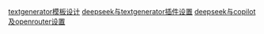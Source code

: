 [textgenerator模板设计](https://sspai.com/post/86682)
[deepseek与textgenerator插件设置](https://eryinote.com/post/1690)
[deepseek与copilot及openrouter设置](https://blog.csdn.net/mumoyan472/article/details/145244002)

